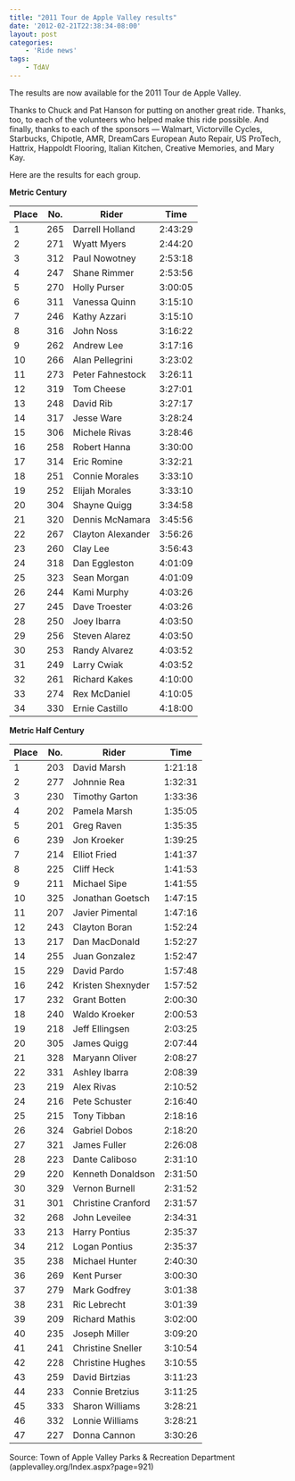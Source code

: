 ```yaml
---
title: "2011 Tour de Apple Valley results"
date: '2012-02-21T22:38:34-08:00'
layout: post
categories:
    - 'Ride news'
tags:
    - TdAV
---
```


The results are now available for the 2011 Tour de Apple Valley.  
  
Thanks to Chuck and Pat Hanson for putting on another great ride. Thanks, too, to each of the volunteers who helped make this ride possible. And finally, thanks to each of the sponsors — Walmart, Victorville Cycles, Starbucks, Chipotle, AMR, DreamCars European Auto Repair, US ProTech, Hattrix, Happoldt Flooring, Italian Kitchen, Creative Memories, and Mary Kay.

Here are the results for each group.

**Metric Century**

| Place | No. | Rider | Time |
|---|---|---|---|
| 1 | 265 | Darrell Holland | 2:43:29 |
| 2 | 271 | Wyatt Myers | 2:44:20 |
| 3 | 312 | Paul Nowotney | 2:53:18 |
| 4 | 247 | Shane Rimmer | 2:53:56 |
| 5 | 270 | Holly Purser | 3:00:05 |
| 6 | 311 | Vanessa Quinn | 3:15:10 |
| 7 | 246 | Kathy Azzari | 3:15:10 |
| 8 | 316 | John Noss | 3:16:22 |
| 9 | 262 | Andrew Lee | 3:17:16 |
| 10 | 266 | Alan Pellegrini | 3:23:02 |
| 11 | 273 | Peter Fahnestock | 3:26:11 |
| 12 | 319 | Tom Cheese | 3:27:01 |
| 13 | 248 | David Rib | 3:27:17 |
| 14 | 317 | Jesse Ware | 3:28:24 |
| 15 | 306 | Michele Rivas | 3:28:46 |
| 16 | 258 | Robert Hanna | 3:30:00 |
| 17 | 314 | Eric Romine | 3:32:21 |
| 18 | 251 | Connie Morales | 3:33:10 |
| 19 | 252 | Elijah Morales | 3:33:10 |
| 20 | 304 | Shayne Quigg | 3:34:58 |
| 21 | 320 | Dennis McNamara | 3:45:56 |
| 22 | 267 | Clayton Alexander | 3:56:26 |
| 23 | 260 | Clay Lee | 3:56:43 |
| 24 | 318 | Dan Eggleston | 4:01:09 |
| 25 | 323 | Sean Morgan | 4:01:09 |
| 26 | 244 | Kami Murphy | 4:03:26 |
| 27 | 245 | Dave Troester | 4:03:26 |
| 28 | 250 | Joey Ibarra | 4:03:50 |
| 29 | 256 | Steven Alarez | 4:03:50 |
| 30 | 253 | Randy Alvarez | 4:03:52 |
| 31 | 249 | Larry Cwiak | 4:03:52 |
| 32 | 261 | Richard Kakes | 4:10:00 |
| 33 | 274 | Rex McDaniel | 4:10:05 |
| 34 | 330 | Ernie Castillo | 4:18:00 |

**Metric Half Century**

| Place | No. | Rider | Time |
|---|---|---|---|
| 1 | 203 | David Marsh | 1:21:18 |
| 2 | 277 | Johnnie Rea | 1:32:31 |
| 3 | 230 | Timothy Garton | 1:33:36 |
| 4 | 202 | Pamela Marsh | 1:35:05 |
| 5 | 201 | Greg Raven | 1:35:35 |
| 6 | 239 | Jon Kroeker | 1:39:25 |
| 7 | 214 | Elliot Fried | 1:41:37 |
| 8 | 225 | Cliff Heck | 1:41:53 |
| 9 | 211 | Michael Sipe | 1:41:55 |
| 10 | 325 | Jonathan Goetsch | 1:47:15 |
| 11 | 207 | Javier Pimental | 1:47:16 |
| 12 | 243 | Clayton Boran | 1:52:24 |
| 13 | 217 | Dan MacDonald | 1:52:27 |
| 14 | 255 | Juan Gonzalez | 1:52:47 |
| 15 | 229 | David Pardo | 1:57:48 |
| 16 | 242 | Kristen Shexnyder | 1:57:52 |
| 17 | 232 | Grant Botten | 2:00:30 |
| 18 | 240 | Waldo Kroeker | 2:00:53 |
| 19 | 218 | Jeff Ellingsen | 2:03:25 |
| 20 | 305 | James Quigg | 2:07:44 |
| 21 | 328 | Maryann Oliver | 2:08:27 |
| 22 | 331 | Ashley Ibarra | 2:08:39 |
| 23 | 219 | Alex Rivas | 2:10:52 |
| 24 | 216 | Pete Schuster | 2:16:40 |
| 25 | 215 | Tony Tibban | 2:18:16 |
| 26 | 324 | Gabriel Dobos | 2:18:20 |
| 27 | 321 | James Fuller | 2:26:08 |
| 28 | 223 | Dante Caliboso | 2:31:10 |
| 29 | 220 | Kenneth Donaldson | 2:31:50 |
| 30 | 329 | Vernon Burnell | 2:31:52 |
| 31 | 301 | Christine Cranford | 2:31:57 |
| 32 | 268 | John Leveilee | 2:34:31 |
| 33 | 213 | Harry Pontius | 2:35:37 |
| 34 | 212 | Logan Pontius | 2:35:37 |
| 35 | 238 | Michael Hunter | 2:40:30 |
| 36 | 269 | Kent Purser | 3:00:30 |
| 37 | 279 | Mark Godfrey | 3:01:38 |
| 38 | 231 | Ric Lebrecht | 3:01:39 |
| 39 | 209 | Richard Mathis | 3:02:00 |
| 40 | 235 | Joseph Miller | 3:09:20 |
| 41 | 241 | Christine Sneller | 3:10:54 |
| 42 | 228 | Christine Hughes | 3:10:55 |
| 43 | 259 | David Birtzias | 3:11:23 |
| 44 | 233 | Connie Bretzius | 3:11:25 |
| 45 | 333 | Sharon Williams | 3:28:21 |
| 46 | 332 | Lonnie Williams | 3:28:21 |
| 47 | 227 | Donna Cannon | 3:30:26 |

Source: Town of Apple Valley Parks &amp; Recreation Department (applevalley.org/Index.aspx?page=921)